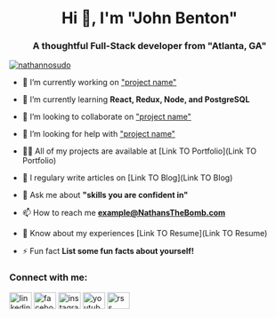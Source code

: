 <h1 align="center">Hi 👋, I'm "John Benton"</h1>
<h3 align="center">A thoughtful Full-Stack developer from "Atlanta, GA"</h3>

<p align="left"> <a href="https://github.com/ryo-ma/github-profile-trophy"><img src="https://github-profile-trophy.vercel.app/?username=nathannosudo" alt="nathannosudo" /></a> </p>

- 🔭 I’m currently working on ["project name"](https://code-blooded-dev.surge.sh)

- 🌱 I’m currently learning **React, Redux, Node, and PostgreSQL**

- 👯 I’m looking to collaborate on ["project name"](https://code-blooded-dev.surge.sh)

- 🤝 I’m looking for help with ["project name"](https://code-blooded-dev.surge.sh)

- 👨‍💻 All of my projects are available at [Link TO Portfolio](Link TO Portfolio)

- 📝 I regulary write articles on [Link TO Blog](Link TO Blog)

- 💬 Ask me about **"skills you are confident in"**

- 📫 How to reach me **example@NathansTheBomb.com**

- 📄 Know about my experiences [Link TO Resume](Link TO Resume)

- ⚡ Fun fact **List some fun facts about yourself!**

<p align="left">
<h3 align="left">Connect with me:</h3>
<a href="https://www.linkedin.com/in/john-benton/" target="blank"><img align="center" src="https://cdn.jsdelivr.net/npm/simple-icons@3.0.1/icons/linkedin.svg" alt="linkedin username" height="30" width="40" /></a>
<a href="https://fb.com/facebook username" target="blank"><img align="center" src="https://cdn.jsdelivr.net/npm/simple-icons@3.0.1/icons/facebook.svg" alt="facebook username" height="30" width="40" /></a>
<a href="https://instagram.com/instagram usrname" target="blank"><img align="center" src="https://cdn.jsdelivr.net/npm/simple-icons@3.0.1/icons/instagram.svg" alt="instagram usrname" height="30" width="40" /></a>
<a href="https://www.youtube.com/c/youtube channel name" target="blank"><img align="center" src="https://cdn.jsdelivr.net/npm/simple-icons@3.0.1/icons/youtube.svg" alt="youtube channel name" height="30" width="40" /></a>
<a href="/rss feed url" target="blank"><img align="center" src="https://cdn.jsdelivr.net/npm/simple-icons@3.0.1/icons/rss.svg" alt="rss feed url" height="30" width="40" /></a>
</p>
